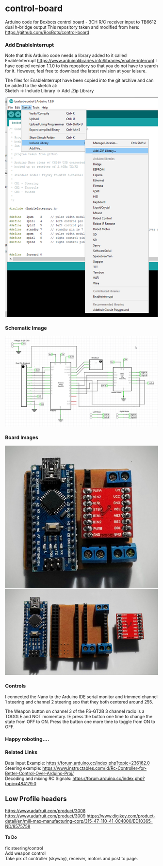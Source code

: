 # control-board
Arduino code for Boxbots control board - 3CH R/C receiver input to TB6612 dual h-bridge output
This repository taken and modified from here:  https://github.com/BoxBots/control-board

### Add EnableInterrupt
Note that this Arduino code needs a library added to it called EnableInterrupt
https://www.arduinolibraries.info/libraries/enable-interrupt
I have copied version 1.1.0 to this repository so that you do not have to search for it.  However, feel free to download the latest revision at your leisure.  

The files for EnableInterrupt have been copied into the git archive and can be added to the sketch at:  
Sketch -> Include Library -> Add .Zip Library  

![alt text][AddLibrary]

### Schematic Image
![alt text][schematic]

### Board Images
![alt text][hardware1]
![alt text][hardware2]

### Controls
I connected the Nano to the Arduino IDE serial monitor and trimmed channel 1 steering and channel 2 steering soo that they both centered around 255.  

The Weapon button on channel 3 of the FS-GT2B 3 channel radio is a TOGGLE and NOT momentary.  IE press the button one time to change the state from OFF to ON.  Press the button one more time to toggle from ON to OFF.  

### Happy roboting....


### Related Links
Data Input Example:  https://forum.arduino.cc/index.php?topic=236162.0  
Steering example:  https://www.instructables.com/id/Rc-Controller-for-Better-Control-Over-Arduino-Proj/  
Decoding and mixing RC Signals:  https://forum.arduino.cc/index.php?topic=484179.0  

## Low Profile headers
https://www.adafruit.com/product/3008
https://www.adafruit.com/product/3009
https://www.digikey.com/product-detail/en/mill-max-manufacturing-corp/315-47-110-41-004000/ED10365-ND/8575758

#### To Do  
fix steering/control  
Add weapon control  
Take pix of controller (skyway), receiver, motors and post to page.  


[AddLibrary]:/Images/LibraryAddImage.png "Add Library Image"
[schematic]:/Images/control_board_sch_v1.jpg "Schematic"
[hardware1]:/Images/IMG_20160724_100326.jpg "Hardware Image"
[hardware2]:/Images/IMG_20160724_100359.jpg "Hardware Image"